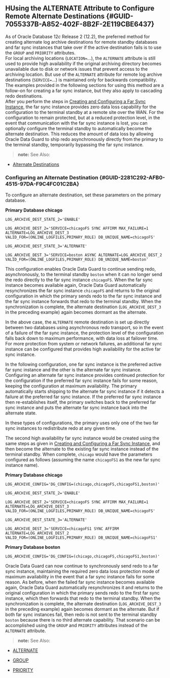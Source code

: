 ## HUsing the ALTERNATE Attribute to Configure Remote Alternate Destinations {#GUID-7055337B-A852-402F-8B2F-2E119CBE6437}

As of Oracle Database 12*c* Release 2 (12.2), the preferred method for creating alternate log archive destinations for remote standby databases and far sync instances that take over if the active destination fails is to use the `GROUP` and `PRIORITY` attributes. <br>For local archiving locations (`LOCATION=`…), the `ALTERNATE` attribute is still used to provide high availability if the original archiving directory becomes unavailable due to disk or network issues that prevent access to the archiving location. But use of the `ALTERNATE` attribute for remote log archive destinations (`SERVICE=`…) is maintained only for backwards compatibility. The examples provided in the following sections for using this method are a follow-on for creating a far sync instance, but they also apply to cascading redo destinations. <br>After you perform the steps in [Creating and Configuring a Far Sync Instance](creating-oracle-data-guard-far-sync-instance.md#GUID-43FE645C-1383-44F1-9127-7EFB2A402DB3), the far sync instance provides zero data loss capability for the configuration to the terminal standby at a remote site over the WAN. For the configuration to remain protected, but at a reduced protection level, in the event that communication with the far sync instance is lost, you can optionally configure the terminal standby to automatically become the alternate destination. This reduces the amount of data loss by allowing Oracle Data Guard to ship redo asynchronously directly from the primary to the terminal standby, temporarily bypassing the far sync instance. 

> **note:** See Also: 

* [Alternate Destinations](creating-oracle-data-guard-far-sync-instance.md#GUID-5CA464E7-40B6-486C-AF95-2F04493EB2DD)




### Configuring an Alternate Destination {#GUID-2281C292-AFB0-4515-97DA-F9C4FC01C2BA}

To configure an alternate destination, set these parameters on the primary database.

**Primary Database chicago**
```
LOG_ARCHIVE_DEST_STATE_2='ENABLE'

LOG_ARCHIVE_DEST_2='SERVICE=chicagoFS SYNC AFFIRM MAX_FAILURE=1 ALTERNATE=LOG_ARCHIVE_DEST_3
VALID_FOR=(ONLINE_LOGFILES,PRIMARY_ROLE) DB_UNIQUE_NAME=chicagoFS'

LOG_ARCHIVE_DEST_STATE_3='ALTERNATE'

LOG_ARCHIVE_DEST_3='SERVICE=boston ASYNC ALTERNATE=LOG_ARCHIVE_DEST_2
VALID_FOR=(ONLINE_LOGFILES,PRIMARY_ROLE) DB_UNIQUE_NAME=boston'
```


This configuration enables Oracle Data Guard to continue sending redo, asynchronously, to the terminal standby `boston` when it can no longer send the redo directly to the far sync instance `chicagoFS`. When the far sync instance becomes available again, Oracle Data Guard automatically resynchronizes the far sync instance `chicagoFS` and returns to the original configuration in which the primary sends redo to the far sync instance and the far sync instance forwards that redo to the terminal standby. When the synchronization is complete, the alternate destination (`LOG_ARCHIVE_DEST_3` in the preceding example) again becomes dormant as the alternate. 

In the above case, the `ALTERNATE` remote destination is set up directly between two databases using asynchronous redo transport, so in the event of a failure of the far sync instance, the protection level of the configuration falls back down to maximum performance, with data loss at failover time. For more protection from system or network failures, an additional far sync instance can be configured that provides high availability for the active far sync instance. 

In the following configuration, one far sync instance is the preferred active far sync instance and the other is the alternate far sync instance. Configuring an alternate far sync instance provides continued protection for the configuration if the preferred far sync instance fails for some reason, keeping the configuration at maximum availability. The primary automatically starts shipping to the alternate far sync instance if it detects a failure at the preferred far sync instance. If the preferred far sync instance then re-establishes itself, the primary switches back to the preferred far sync instance and puts the alternate far sync instance back into the alternate state.

In these types of configurations, the primary uses only one of the two far sync instances to redistribute redo at any given time.

The second high availability far sync instance would be created using the same steps as given in [Creating and Configuring a Far Sync Instance](creating-oracle-data-guard-far-sync-instance.md#GUID-43FE645C-1383-44F1-9127-7EFB2A402DB3), and then become the alternate to the existing far sync instance instead of the terminal standby. When complete, `chicago` would have the parameters configured as follows (assuming the name `chicagoFS1` as the new far sync instance name). 

**Primary Database chicago**
```
LOG_ARCHIVE_CONFIG='DG_CONFIG=(chicago,chicagoFS,chicagoFS1,boston)'

LOG_ARCHIVE_DEST_STATE_2='ENABLE'

LOG_ARCHIVE_DEST_2='SERVICE=chicagoFS SYNC AFFIRM MAX_FAILURE=1 ALTERNATE=LOG_ARCHIVE_DEST_3
VALID_FOR=(ONLINE_LOGFILES,PRIMARY_ROLE) DB_UNIQUE_NAME=chicagoFS'

LOG_ARCHIVE_DEST_STATE_3='ALTERNATE'

LOG_ARCHIVE_DEST_3='SERVICE=chicagoFS1 SYNC AFFIRM ALTERNATE=LOG_ARCHIVE_DEST_2
VALID_FOR=(ONLINE_LOGFILES,PRIMARY_ROLE) DB_UNIQUE_NAME=chicagoFS1'
```


**Primary Database boston**
```
LOG_ARCHIVE_CONFIG='DG_CONFIG=(chicago,chicagoFS,chicagoFS1,boston)'
```


Oracle Data Guard can now continue to synchronously send redo to a far sync instance, maintaining the required zero data loss protection mode of maximum availability in the event that a far sync instance fails for some reason. As before, when the failed far sync instance becomes available again, Oracle Data Guard automatically resynchronizes it and returns to the original configuration in which the primary sends redo to the first far sync instance, which then forwards that redo to the terminal standby. When the synchronization is complete, the alternate destination (`LOG_ARCHIVE_DEST_3` in the preceding example) again becomes dormant as the alternate. But if both far sync instances fail, then redo is not sent to the terminal standby `boston` because there is no third alternate capability. That scenario can be accomplished using the `GROUP` and `PRIORITY` attributes instead of the `ALTERNATE` attribute. 

> **note:** See Also: 

* [ALTERNATE](LOG_ARCHIVE_DEST_n-parameter-attributes.md#GUID-88222D10-22FD-4F3B-BBE5-B59C8ABEC725)

* [GROUP](LOG_ARCHIVE_DEST_n-parameter-attributes.md#GUID-99D83167-AA3A-4311-B2A9-6E38A353E33C)

* [PRIORITY](LOG_ARCHIVE_DEST_n-parameter-attributes.md#GUID-B5AC0CAF-92FB-4CE6-B164-CC4328E389F5)


